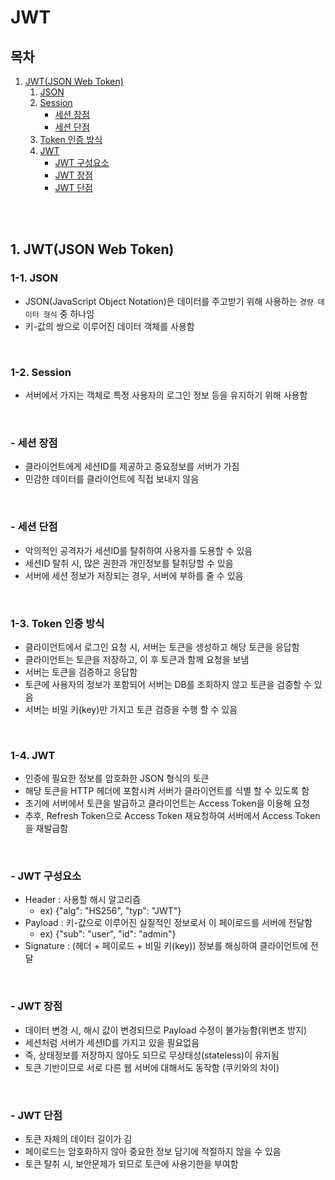 # JWT

## 목차

1. [JWT(JSON Web Token)](#1-jwtjson-web-token)
    1. [JSON](#1-1-json)
    2. [Session](#1-2-session)
        - [세션 장점](#--세션-장점)
        - [세션 단점](#--세션-단점)
    3. [Token 인증 방식](#1-3-token-인증-방식)
    4. [JWT](#1-4-jwt)
        - [JWT 구성요소](#--jwt-구성요소)
        - [JWT 장점](#--jwt-장점)
        - [JWT 단점](#--jwt-단점)

<br/>
<br/>

## 1. JWT(JSON Web Token)

### 1-1. JSON

- JSON(JavaScript Object Notation)은 데이터를 주고받기 위해 사용하는 `경량 데이터 형식` 중 하나임
- 키-값의 쌍으로 이루어진 데이터 객체를 사용함

<br/>

### 1-2. Session

- 서버에서 가지는 객체로 특정 사용자의 로그인 정보 등을 유지하기 위해 사용함

<br/>

### - 세션 장점

- 클라이언트에게 세션ID를 제공하고 중요정보를 서버가 가짐
- 민감한 데이터를 클라이언트에 직접 보내지 않음

<br/>

### - 세션 단점

- 악의적인 공격자가 세션ID를 탈취하여 사용자를 도용할 수 있음
- 세션ID 탈취 시, 많은 권한과 개인정보를 탈취당할 수 있음
- 서버에 세션 정보가 저장되는 경우, 서버에 부하를 줄 수 있음

<br/>

### 1-3. Token 인증 방식

- 클라이언트에서 로그인 요청 시, 서버는 토큰을 생성하고 해당 토큰을 응답함
- 클라이언트는 토큰을 저장하고, 이 후 토큰과 함께 요청을 보냄
- 서버는 토큰을 검증하고 응답함
- 토큰에 사용자의 정보가 포함되어 서버는 DB를 조회하지 않고 토큰을 검증할 수 있음
- 서버는 비밀 키(key)만 가지고 토큰 검증을 수행 할 수 있음

<br/>

### 1-4. JWT

- 인증에 필요한 정보를 암호화한 JSON 형식의 토큰
- 해당 토큰을 HTTP 헤더에 포함시켜 서버가 클라이언트를 식별 할 수 있도록 함
- 초기에 서버에서 토큰을 발급하고 클라이언트는 Access Token을 이용해 요청
- 추후, Refresh Token으로 Access Token 재요청하여 서버에서 Access Token을 재발급함

<br/>

### - JWT 구성요소

- Header : 사용할 해시 알고리즘
    - ex) {"alg": "HS256", "typ": "JWT"}
- Payload : 키-값으로 이루어진 실질적인 정보로서 이 페이로드를 서버에 전달함
    - ex) {"sub": "user", "id": "admin"}
- Signature : (헤더 + 페이로드 + 비밀 키(key)) 정보를 해싱하여 클라이언트에 전달

<br/>

### - JWT 장점

- 데이터 변경 시, 해시 값이 변경되므로 Payload 수정이 불가능함(위변조 방지)
- 세션처럼 서버가 세션ID를 가지고 있을 필요없음
- 즉, 상태정보를 저장하지 않아도 되므로 무상태성(stateless)이 유지됨
- 토큰 기반이므로 서로 다른 웹 서버에 대해서도 동작함 (쿠키와의 차이)

<br/>

### - JWT 단점

- 토큰 자체의 데이터 길이가 김
- 페이로드는 암호화하지 않아 중요한 정보 담기에 적절하지 않을 수 있음
- 토큰 탈취 시, 보안문제가 되므로 토큰에 사용기한을 부여함
